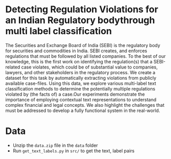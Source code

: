 # Detecting Regulation Violations for an Indian Regulatory bodythrough multi label classification

The Securities and Exchange Board of India (SEBI) is the regulatory body for securities and commodities in India. SEBI creates, and enforces regulations that must be followed by all listed companies. To the best of our knowledge, this is the first work on identifying the regulation(s) that a SEBI-related case violates, which could be of substantial value to companies, lawyers, and other stakeholders in the regulatory process. We create a dataset for this task by automatically extracting violations from publicly available case-files. Using this data, we explore various multi-label text classification methods to determine the potentially multiple regulations violated by (the facts of) a case.Our experiments demonstrate the importance of employing contextual text representations to understand complex financial and legal concepts. We also highlight the challenges that must be addressed to develop a fully functional system in the real-world.

# Data 

- Unzip the `data.zip` file in the `data` folder
- Run `get_text_labels.py` in `src/` to get the text, label pairs 